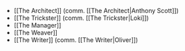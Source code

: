- [[The Architect]] (comm. [[The Architect|Anthony Scott]])
- [[The Trickster]] (comm. [[The Trickster|Loki]])
- [[The Manager]]
- [[The Weaver]]
- [[The Writer]] (comm. [[The Writer|Oliver]])